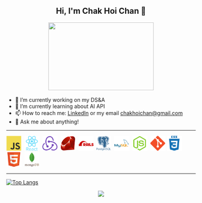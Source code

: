
<h2 align="center">Hi, I'm Chak Hoi Chan 👋</h2>

<div id="header" align="center">
  <img src="https://media.giphy.com/media/B4dt6rXq6nABilHTYM/giphy.gif" width="280" height="180"/>  
</div>

- 🔭 I’m currently working on my DS&A
- 🌱 I’m currently learning about AI API
- 📫 How to reach me: [LinkedIn](https://www.linkedin.com/in/chak-hoi-chan-19672046/) or my email chakhoichan@gmail.com
- 💬 Ask me about anything!
 
<hr></hr>

<div >
    <img src="https://github.com/devicons/devicon/blob/master/icons/javascript/javascript-original.svg" title="JavaScript" alt="JavaScript" width="40" height="40"/>&nbsp;
  <img src="https://github.com/devicons/devicon/blob/master/icons/react/react-original-wordmark.svg" title="React" alt="React" width="40" height="40"/>&nbsp;
  <img src="https://github.com/devicons/devicon/blob/master/icons/redux/redux-original.svg" title="Redux" alt="Redux " width="40" height="40"/>&nbsp;
      <img src="https://github.com/devicons/devicon/blob/master/icons/ruby/ruby-original.svg" title="Ruby" alt="ruby" width="40" height="40"/>&nbsp;
    <img src="https://github.com/devicons/devicon/blob/master/icons/rails/rails-plain-wordmark.svg" title="Rails" alt="rails" width="40" height="40"/>&nbsp;
      <img src="https://github.com/devicons/devicon/blob/master/icons/postgresql/postgresql-plain-wordmark.svg" title="MySQL"  alt="MySQL" width="40" height="40"/>&nbsp;
  <img src="https://github.com/devicons/devicon/blob/master/icons/mysql/mysql-original-wordmark.svg" title="MySQL"  alt="MySQL" width="40" height="40"/>&nbsp;
  <img src="https://github.com/devicons/devicon/blob/master/icons/nodejs/nodejs-original.svg" title="NodeJS" alt="NodeJS" width="40" height="40"/>&nbsp;
  <img src="https://github.com/devicons/devicon/blob/master/icons/git/git-original.svg" title="Git" alt="Git" width="40" height="40"/>
  <img src="https://github.com/devicons/devicon/blob/master/icons/css3/css3-plain-wordmark.svg"  title="CSS3" alt="CSS" width="40" height="40"/>&nbsp;
  <img src="https://github.com/devicons/devicon/blob/master/icons/html5/html5-original.svg" title="HTML5" alt="HTML" width="40" height="40"/>&nbsp;
    <img src="https://github.com/devicons/devicon/blob/master/icons/mongodb/mongodb-original-wordmark.svg" title="HTML5" alt="HTML" width="40" height="40"/>&nbsp;
</div>
<hr></hr>

<!-- [![GitHub Streak](http://github-readme-streak-stats.herokuapp.com?user=chakhoic)](https://git.io/streak-stats)
   -->
[![Top Langs](https://github-readme-stats.vercel.app/api/top-langs/?username=chakhoic&layout=compact&theme=vision-friendly-dark)](https://github.com/anuraghazra/github-readme-stats)

<div id="header" align="center">
   <img src="https://media.giphy.com/media/3oKIPcqmx1mpCOJJp6/giphy.gif" width="340"/>
</div>

